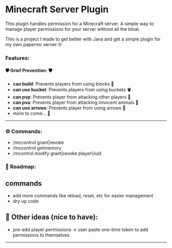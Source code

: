 # Minecraft Server Plugin

This plugin handles permission for a Minecraft server.
A simple way to manage player permissions for your server without all the bloat.

This is a project I made to get better with Java and get a simple plugin for my own papermc server 🤓 

### Features:

#### 🛡️ **Grief Prevention:** 🛡️
- **can build**: Prevents players from using blocks 🧱
- **can use bucket**: Prevents players from using buckets 🪣
- **can pvp**: Prevents player from attacking other players 🤺
- **can pva**: Prevents player from attacking innocent animals 🐶
- **can use arrows**: Prevents player from using arrows 🏹
- more to come... 🚧 
---

### ⚙️ **Commands:**
- /mccontrol <permission> grant|revoke <player> <permission>
- /mccontrol getmemory
- /mcontrol modify <permission> grant|revoke playerUuid


### 🚀 Roadmap:

## commands
- add more commands like reload, reset, etc for easier management
- dry up code

## 🌟 Other ideas (nice to have):
- pre-add player permissions -> user paste one-time token to add permissions to themselves


---


